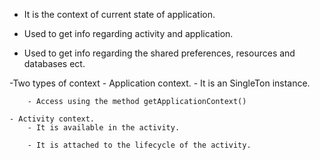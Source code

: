 - It is the context of current state of application.

- Used to get info regarding activity and application.

- Used to get info regarding the shared preferences, resources and databases ect.

-Two types of context 
	- Application context.
		- It is an SingleTon instance.

		- Access using the method getApplicationContext()
	
	- Activity context.
		- It is available in the activity.

		- It is attached to the lifecycle of the activity.